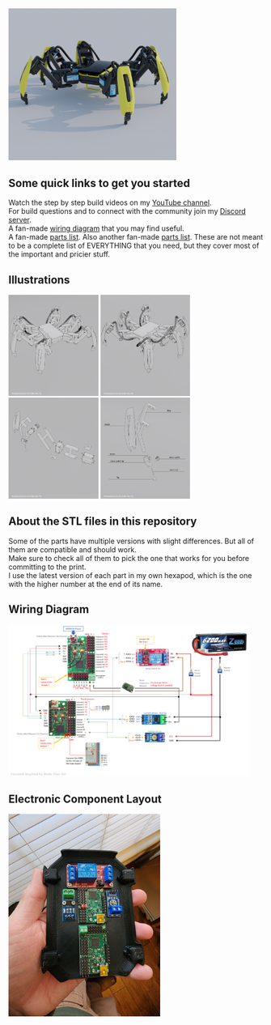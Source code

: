 ##
<img src="/Illustrations/yellow2.png" height="300" />

## Some quick links to get you started
Watch the step by step build videos on my [YouTube channel](https://www.youtube.com/makeyourpet).  
For build questions and to connect with the community join my [Discord server](https://discord.gg/vb8YWMfBuk).  
A fan-made [wiring diagram](/wiring-diagram.png) that you may find useful.  
A fan-made [parts list](https://docs.google.com/spreadsheets/d/1jLi3IdmLERsBDhjaqHxFGQgZul_3uq9oj55M1rFG8mY/edit#gid=0). Also another fan-made [parts list](https://docs.google.com/spreadsheets/d/1y--z7EeejWcb-8ooPaIFn3Hulu9dJOcoKyGoxGq8KI8/edit?usp=drivesdk). These are not meant to be a complete list of EVERYTHING that you need, but they cover most of the important and pricier stuff.
  
## Illustrations
<p float="left">
  <img src="/Illustrations/front-view.png" height="200" />
  <img src="/Illustrations/back-view.png" height="200" />
  <img src="/Illustrations/leg-components.png" height="200" />
  <img src="/Illustrations/tibia-components.png" height="200" />
</p>

## About the STL files in this repository
Some of the parts have multiple versions with slight differences. But all of them are compatible and should work.  
Make sure to check all of them to pick the one that works for you before committing to the print.  
I use the latest version of each part in my own hexapod, which is the one with the higher number at the end of its name.


## Wiring Diagram
<img src="/wiring-diagram.png" height="300" />

## Electronic Component Layout
<img src="/component%20layout.jpg" height="400" />
